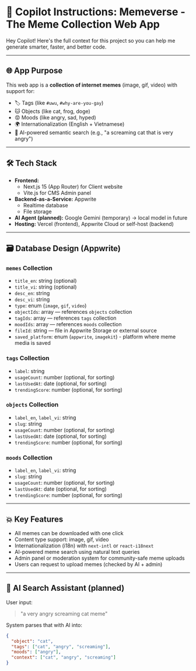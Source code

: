 # 🤖 Copilot Instructions: Memeverse - The Meme Collection Web App

Hey Copilot! Here's the full context for this project so you can help me generate smarter, faster, and better code.

---

## 🌐 App Purpose

This web app is a **collection of internet memes** (image, gif, video) with support for:
- 🏷️ Tags (like `#uwu`, `#why-are-you-gay`)
- 🐱 Objects (like cat, frog, doge)
- 😡 Moods (like angry, sad, hyped)
- 🌍 Internationalization (English + Vietnamese)
- 🧠 AI-powered semantic search (e.g., "a screaming cat that is very angry")

---

## 🛠 Tech Stack

- **Frontend:** 
  - Next.js 15 (App Router) for Client website
  - Vite.js for CMS Admin panel
- **Backend-as-a-Service:** Appwrite
  - Realtime database
  - File storage
- **AI Agent (planned):** Google Gemini (temporary) → local model in future
- **Hosting:** Vercel (frontend), Appwrite Cloud or self-host (backend)

---

## 🗃️ Database Design (Appwrite)

### `memes` Collection
- `title_en`: string (optional)
- `title_vi`: string (optional)
- `desc_en`: string
- `desc_vi`: string
- `type`: enum (`image`, `gif`, `video`)
- `objectIds`: array<string> — references `objects` collection
- `tagIds`: array<string> — references `tags` collection
- `moodIds`: array<string> — references `moods` collection
- `fileId`: string — file in Appwrite Storage or external source
- `saved_platform`: enum (`appwrite`, `imagekit`) - platform where meme media is saved

### `tags` Collection
- `label`: string
- `usageCount`: number (optional, for sorting)
- `lastUsedAt`: date (optional, for sorting)
- `trendingScore`: number (optional, for sorting)

### `objects` Collection
- `label_en`, `label_vi`: string
- `slug`: string
- `usageCount`: number (optional, for sorting)
- `lastUsedAt`: date (optional, for sorting)
- `trendingScore`: number (optional, for sorting)

### `moods` Collection
- `label_en`, `label_vi`: string
- `slug`: string
- `usageCount`: number (optional, for sorting)
- `lastUsedAt`: date (optional, for sorting)
- `trendingScore`: number (optional, for sorting)

---

## 💥 Key Features

- All memes can be downloaded with one click
- Content type support: image, gif, video
- Internationalization (i18n) with `next-intl` or `react-i18next`
- AI-powered meme search using natural text queries
- Admin panel or moderation system for community-safe meme uploads
- Users can request to upload memes (checked by AI + admin)

---

## 🧠 AI Search Assistant (planned)

User input:  
> "a very angry screaming cat meme"

System parses that with AI into:
```json
{
  "object": "cat",
  "tags": ["cat", "angry", "screaming"],
  "moods": ["angry"],
  "context": ["cat", "angry", "screaming"]
}
